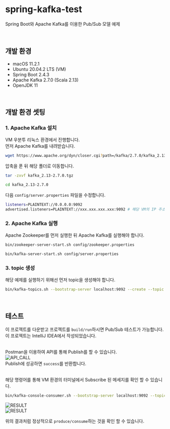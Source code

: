 # spring-kafka-test
Spring Boot와 Apache Kafka를 이용한 Pub/Sub 모델 예제

<br />

## 개발 환경
- macOS 11.2.1
- Ubuntu 20.04.2 LTS (VM)
- Spring Boot 2.4.3
- Apache Kafka 2.7.0 (Scala 2.13)
- OpenJDK 11

<br />

## 개발 환경 셋팅
### 1. Apache Kafka 설치
VM 우분투 리눅스 환경에서 진행합니다.
<br />
먼저 Apache Kafka를 내려받습니다.

```bash
wget https://www.apache.org/dyn/closer.cgi?path=/kafka/2.7.0/kafka_2.13-2.7.0.tgz
```
압축을 푼 뒤 해당 폴더로 이동합니다.
```bash
tar -zxvf kafka_2.13-2.7.0.tgz

cd kafka_2.13-2.7.0
```
다음 ```config/server.properties``` 파일을 수정합니다.
```bash
listeners=PLAINTEXT://0.0.0.0:9092
advertised.listeners=PLAINTEXT://xxx.xxx.xxx.xxx:9092 # 해당 VM의 IP 주소 입력
```

### 2. Apache Kafka 실행
Apache Zookeeper를 먼저 실행한 뒤 Apache Kafka를 실행해야 합니다.
```bash
bin/zookeeper-server-start.sh config/zookeeper.properties

bin/kafka-server-start.sh config/server.properties
```

### 3. topic 생성
해당 예제를 실행하기 위해선 먼저 topic을 생성해야 합니다.
```bash
bin/kafka-topics.sh --bootstrap-server localhost:9092 --create --topic quickstart-events
```

<br />

## 테스트
이 프로젝트를 다운받고 프로젝트를 ```build/run```하시면 Pub/Sub 테스트가 가능합니다.<br />
이 프로젝트는 IntelliJ IDEA에서 작성되었습니다.
<br />
<br />

Postman을 이용하여 API를 통해 Publish를 할 수 있습니다.<br />
![API_CALL](https://user-images.githubusercontent.com/9658336/109131854-8845af00-7796-11eb-9c5f-bcb3e4454934.png) <br />
Publish에 성공하면 ```success```를 반환합니다.

<br />
해당 명령어를 통해 VM 환경의 터미널에서 Subscribe 된 메세지를 확인 할 수 있습니다.

```bash
bin/kafka-console-consumer.sh --bootstrap-server localhost:9092 --topic quickstart-events
```

![RESULT](https://user-images.githubusercontent.com/9658336/109131866-8c71cc80-7796-11eb-8c3d-9033c1d7bf19.png) <br />
![RESULT](https://user-images.githubusercontent.com/9658336/109131870-8d0a6300-7796-11eb-9a40-8fecee8e30f0.png) <br />

위의 결과처럼 정상적으로 ```produce/consume```하는 것을 확인 할 수 있습니다.
